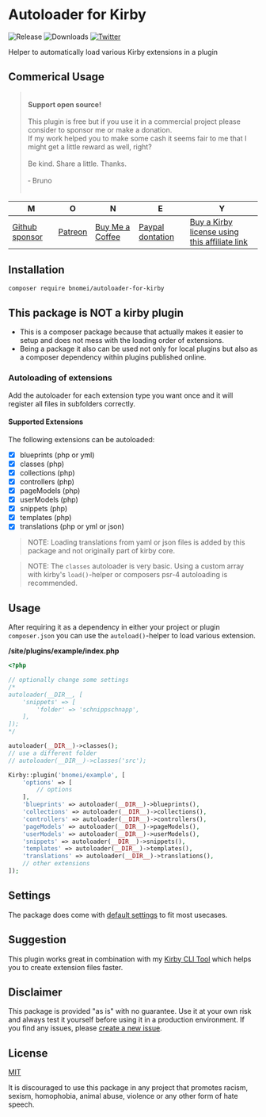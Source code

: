 # Autoloader for Kirby

![Release](https://flat.badgen.net/packagist/v/bnomei/autoloader-for-kirby?color=ae81ff)
![Downloads](https://flat.badgen.net/packagist/dt/bnomei/autoloader-for-kirby?color=272822)
[![Twitter](https://flat.badgen.net/badge/twitter/bnomei?color=66d9ef)](https://twitter.com/bnomei)

Helper to automatically load various Kirby extensions in a plugin


## Commerical Usage

> <br>
><b>Support open source!</b><br><br>
> This plugin is free but if you use it in a commercial project please consider to sponsor me or make a donation.<br>
> If my work helped you to make some cash it seems fair to me that I might get a little reward as well, right?<br><br>
> Be kind. Share a little. Thanks.<br><br>
> &dash; Bruno<br>
> &nbsp; 

| M | O | N | E | Y |
|---|----|---|---|---|
| [Github sponsor](https://github.com/sponsors/bnomei) | [Patreon](https://patreon.com/bnomei) | [Buy Me a Coffee](https://buymeacoff.ee/bnomei) | [Paypal dontation](https://www.paypal.me/bnomei/15) | [Buy a Kirby license using this affiliate link](https://a.paddle.com/v2/click/1129/35731?link=1170) |

## Installation

```bash
composer require bnomei/autoloader-for-kirby
```

## This package is NOT a kirby plugin

- This is a composer package because that actually makes it easier to setup and does not mess with the loading order of extensions.
- Being a package it also can be used not only for local plugins but also as a composer dependency within plugins published online.

### Autoloading of extensions

Add the autoloader for each extension type you want once and it will register all files in subfolders correctly.

#### Supported Extensions

The following extensions can be autoloaded:

- [x] blueprints (php or yml)
- [x] classes (php)
- [x] collections (php)
- [x] controllers (php)
- [x] pageModels (php)
- [x] userModels (php)
- [x] snippets (php)
- [x] templates (php)
- [X] translations (php or yml or json)

> NOTE: Loading translations from yaml or json files is added by this package and not originally part of kirby core.

> NOTE: The `classes` autoloader is very basic. Using a custom array with kirby's `load()`-helper or composers psr-4 autoloading is recommended.

## Usage

After requiring it as a dependency in either your project or plugin `composer.json` you can use the `autoload()`-helper to load various extension.

**/site/plugins/example/index.php**
```php
<?php

// optionally change some settings
/*
autoloader(__DIR__, [
    'snippets' => [
        'folder' => 'schnippschnapp',
    ],
]);
*/

autoloader(__DIR__)->classes();
// use a different folder
// autoloader(__DIR__)->classes('src');

Kirby::plugin('bnomei/example', [
    'options' => [
        // options
    ],
    'blueprints' => autoloader(__DIR__)->blueprints(),
    'collections' => autoloader(__DIR__)->collections(),
    'controllers' => autoloader(__DIR__)->controllers(),
    'pageModels' => autoloader(__DIR__)->pageModels(),
    'userModels' => autoloader(__DIR__)->userModels(),
    'snippets' => autoloader(__DIR__)->snippets(),
    'templates' => autoloader(__DIR__)->templates(),
    'translations' => autoloader(__DIR__)->translations(),
    // other extensions
]);
```

## Settings

The package does come with [default settings](https://github.com/bnomei/autoloader-for-kirby/blob/main/classes/Autoloader.php#L27) to fit most usecases.

## Suggestion

This plugin works great in combination with my [Kirby CLI Tool](https://github.com/bnomei/kirby3-plopfile) which helps you to create extension files faster.

## Disclaimer

This package is provided "as is" with no guarantee. Use it at your own risk and always test it yourself before using it in a production environment. If you find any issues, please [create a new issue](https://github.com/bnomei/autoloader-for-kirby/issues/new).

## License

[MIT](https://opensource.org/licenses/MIT)

It is discouraged to use this package in any project that promotes racism, sexism, homophobia, animal abuse, violence or any other form of hate speech.
